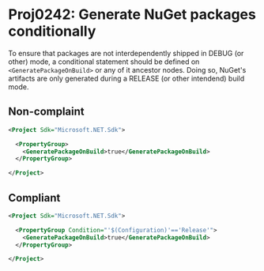 # Proj0242: Generate NuGet packages conditionally
To ensure that packages are not interdependently shipped in DEBUG (or other)
mode, a conditional statement should be defined on `<GeneratePackageOnBuild>`
or any of it ancestor nodes. Doing so, NuGet's artifacts are only generated
during a RELEASE (or other intendend) build mode.

## Non-complaint
``` XML
<Project Sdk="Microsoft.NET.Sdk">

  <PropertyGroup>
    <GeneratePackageOnBuild>true</GeneratePackageOnBuild>
  </PropertyGroup>

</Project>
```

## Compliant
``` XML
<Project Sdk="Microsoft.NET.Sdk">

  <PropertyGroup Condition="'$(Configuration)'=='Release'">
    <GeneratePackageOnBuild>true</GeneratePackageOnBuild>
  </PropertyGroup>

</Project>
```
